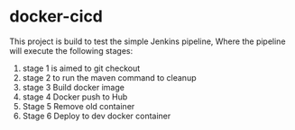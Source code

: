 # docker-cicd

This project is build to test the simple Jenkins pipeline, Where the pipeline will execute the following stages:
 1. stage 1 is aimed to git checkout 
 2. stage 2 to run the maven command to cleanup
 3. stage 3 Build docker image
 4. stage 4 Docker push to Hub
 5. Stage 5 Remove old container
 6. Stage 6 Deploy to dev docker container
